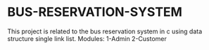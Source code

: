 # BUS-RESERVATION-SYSTEM
This project is related to the bus reservation system in c using data structure single link list.
Modules:
1-Admin
2-Customer 
